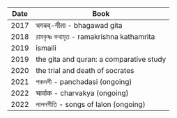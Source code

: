 | Date  | Book |
| ------------- | ------------- |
| 2017  | भगवद्-गीता - bhagawad gita  |
| 2018  | রামকৃষ্ণ কথামৃত - ramakrishna kathamrita |
| 2019  | ismaili |
| 2019  | the gita and quran: a comparative study
| 2020  | the trial and death of socrates |
| 2021  | পঞ্চদশী - panchadasi (ongoing) |
| 2022  | चार्वाक - charvakya (ongoing) |
| 2022  | লালনগীতি - songs of lalon (ongoing) |
